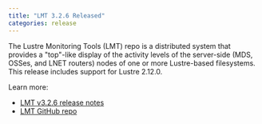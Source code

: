 ```yaml
---
title: "LMT 3.2.6 Released"
categories: release
---
```


The Lustre Monitoring Tools (LMT) repo is a distributed system that provides a "top"-like display of the activity levels of the server-side (MDS, OSSes, and LNET routers) nodes of one or more Lustre-based filesystems. This release includes support for Lustre 2.12.0.

Learn more:

- [LMT v3.2.6 release notes](https://github.com/LLNL/lmt/releases/tag/3.2.6)
- [LMT GitHub repo](https://github.com/LLNL/lmt)
